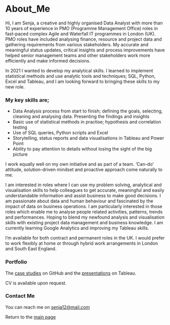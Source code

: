 # About_Me

Hi, I am Senja, a creative and highly organised Data Analyst with more than 10 years of experience in PMO (Programme Management Office) roles in fast-paced complex Agile and Waterfall IT programmes in London (UK). PMO roles have included analysing finance, resource and project data and gathering requirements from various stakeholders. My accurate and meaningful status updates, critical insights and process improvements have helped senior management teams and other stakeholders work more efficiently and make informed decisions. 

In 2021 I wanted to develop my analytical skills. I learned to implement statistical methods and use analytic tools and techniques; SQL, Python, Excel and Tableau, and I am looking forward to bringing these skills to my new role.

### My key skills are; 
-	Data Analysis process from start to finish; defining the goals, selecting, cleaning and analysing data. Presenting the findings and insights
-	Basic use of statistical methods in practise; hypothesis and correlation testing
-	Use of SQL queries, Python scripts and Excel
-	Storytelling, status reports and data visualisations in Tableau and Power Point
-	Ability to pay attention to details without losing the sight of the big picture

I work equally well on my own initiative and as part of a team. ‘Can-do’ attitude, solution-driven mindset and proactive approach come naturally to me. 

I am interested in roles where I can use my problem solving, analytical and visualisation skills to help colleagues to get accurate, meaningful and easily understandable information and assist business to make good decisions. I am passionate about data and human behaviour and fascinated by the impact of data on business operations. I am particularly interested in those roles which enable me to analyse people related activities, patterns, trends and performances. Hoping to blend my newfound analysis and visualisation skills with existing project data management and business knowledge. I am currently learning Google Analytics and improving my Tableau skills.

I’m available for both contract and permanent roles in the UK. I would prefer to work flexibly at home or through hybrid work arrangements in London and South East England.

### Portfolio 
The [case studies](https://github.com/Senja-P) on GitHub and the [presentations](https://public.tableau.com/app/profile/senja.p8569#!/) on Tableau.

CV is available upon request.

### Contact Me 
You can reach me on senja12@mail.com

Return to the [main page](https://github.com/Senja-P)
